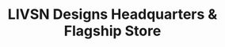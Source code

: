 ---
title: "LIVSN Designs Headquarters & Flagship Store"
url: /bentonville/livsn-designs-headquarters-and-flagship-store/
shop: clothes
---